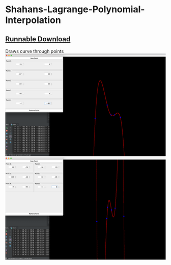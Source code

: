 # Shahans-Lagrange-Polynomial-Interpolation
## [Runnable Download](https://github.com/shahanneda/Shahans-Lagrange-Polynomial-Interpolation/releases/download/2.0/LagrangePolynomialInterpolation.jar) 
Draws curve through points
![example1](pics/pic1.png)
![example2](pics/pic2.png)

